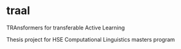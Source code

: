 # traal
TRAnsformers for transferable Active Learning

Thesis project for HSE Computational Linguistics masters program
